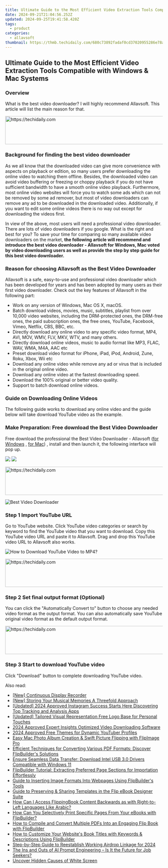 ```yaml
---
title: Ultimate Guide to the Most Efficient Video Extraction Tools Compatible with Windows & Mac Systems
date: 2024-09-21T21:04:56.252Z
updated: 2024-09-25T19:41:58.420Z
tags:
  - product
categories:
  - allavsoft
thumbnail: https://thmb.techidaily.com/680c73892fadaf0cd37020955286e78a6c2698cf86437727fe7a9aa1c7291d00.jpg
---
```


## Ultimate Guide to the Most Efficient Video Extraction Tools Compatible with Windows & Mac Systems

### Overview

What is the best video downloader? I will highly recommend Allavsoft. This article will list the main reason for that.

<!-- affiliate ads begin -->
<a href="https://appsumo.8odi.net/c/5597632/2144282/7443" target="_top" id="2144282">
  <img src="//a.impactradius-go.com/display-ad/7443-2144282" border="0" alt="https://techidaily.com" width="728" height="90"/>
</a>
<img height="0" width="0" src="https://appsumo.8odi.net/i/5597632/2144282/7443" style="position:absolute;visibility:hidden;" border="0" />
<!-- affiliate ads end -->

### Background for finding the best video downloader

As we all know that the downloaded video can give more convenience with aspects on playback or edition, so many users prefer downloading the online video to watching them offline. Besides, the downloaded video can avoid video buffering or freezing or choppy playback if you do not have sufficient bandwidth to have a smooth online video playback. Furthermore, most online video websites will force you to watch some ads which can not be removed by some ad remover, but most of video downloaders can remove any ad to be downloaded in the downloaded video. Additionally, if you want to edit some online videos there is no way out except for downloading the videos first.

In view of the above, most users will need a professional video downloader. There are lots of video downloaders if you google. What is the right and best for you? To save your time for comparing so many available video downloaders on the market, **the following article will recommend and introduce the best video downloader - Allavsoft for Windows, Mac voted by video downloading users as well as provide the step by step guide for this best video downloader.**

### Reason for choosing Allavsoft as the Best Video Downloader

Allavsoft is a safe, easy-to-use and professional video downloader which has been developed for years and has been adopted by many users as their first video downloader. Check out the key features of Allavsoft in the following part:

* Work on any version of Windows, Mac OS X, macOS.
* Batch download videos, movies, music, subtitles, playlist from over 10,000 video websites, including the DRM-protected ones, the DRM-free ones, the paid subscription ones, the free ones, YouTube, Facebook, Vimeo, Netflix, CBS, BBC, etc.
* Directly download any online video to any specific video format, MP4, AVI, MOV, WMV, FLV, MKV, WTV, and many others.
* Directly download online videos, music to audio format like MP3, FLAC, WAV, WMA, M4A, AAC etc
* Preset download video format for iPhone, iPad, iPod, Android, Zune, Roku, Xbox, Wii etc
* Download any online video while remove any ad or virus that is included in the original online video.
* Download any online video at the fastest downloading speed.
* Download the 100% original or better video quality.
* Support to batch download online videos.

### Guide on Downloading Online Videos

The following guide works to download any online video and the guide below will take download YouTube video as the example.

### Make Preparation: Free download the Best Video Downloader

Free download the professional the Best Video Downloader - Allavsoft ([for Windows](https://tools.techidaily.com/allavsoft/products/) , [for Mac](https://tools.techidaily.com/allavsoft/products/)) , install and then launch it, the following interface will pop up.

[![](https://www.allavsoft.com/how-to/../images/how-to/free-download-win.jpg)](https://tools.techidaily.com/allavsoft/products/) [![](https://www.allavsoft.com/how-to/../images/how-to/free-download-mac.jpg)](https://tools.techidaily.com/allavsoft/products/)

<!-- affiliate ads begin -->
<a href="https://versadesk.pxf.io/c/5597632/1815678/21290" target="_top" id="1815678">
  <img src="//a.impactradius-go.com/display-ad/21290-1815678" border="0" alt="https://techidaily.com" width="728" height="90"/>
</a>
<img height="0" width="0" src="https://versadesk.pxf.io/i/5597632/1815678/21290" style="position:absolute;visibility:hidden;" border="0" />
<!-- affiliate ads end -->

![Best Video Downloader](https://www.allavsoft.com/how-to/../images/allavsoft/screen-shot-600.jpg)

### Step 1 Import YouTube URL

Go to YouTube website. Click YouTube video categories or search by keyword to find the YouTube video that you want to download. Copy this YouTube video URL and paste it to Allavsoft. Drag and drop this YouTube video URL to Allavsoft also works.

![How to Download YouTube Video to MP4?](https://www.allavsoft.com/how-to/../images/how-to/download-rtmp-video/download-rtmp-video.jpg)

<!-- affiliate ads begin -->
<a href="https://appsumo.8odi.net/c/5597632/2151860/7443" target="_top" id="2151860">
  <img src="//a.impactradius-go.com/display-ad/7443-2151860" border="0" alt="https://techidaily.com" width="728" height="90"/>
</a>
<img height="0" width="0" src="https://appsumo.8odi.net/i/5597632/2151860/7443" style="position:absolute;visibility:hidden;" border="0" />
<!-- affiliate ads end -->

### Step 2 Set final output format (Optional)

You can click the "Automatically Convert to" button to choose any needed video format as the output format. You can also automatically save YouTube original video format as the default output format.

<!-- affiliate ads begin -->
<a href="https://unicoeye.pxf.io/c/5597632/2134495/18498" target="_top" id="2134495">
  <img src="//a.impactradius-go.com/display-ad/18498-2134495" border="0" alt="https://techidaily.com" width="728" height="90"/>
</a>
<img height="0" width="0" src="https://unicoeye.pxf.io/i/5597632/2134495/18498" style="position:absolute;visibility:hidden;" border="0" />
<!-- affiliate ads end -->

### Step 3 Start to download YouTube video

Click "Download" button to complete downloading YouTube video.

<ins class="adsbygoogle"
     style="display:block"
     data-ad-format="autorelaxed"
     data-ad-client="ca-pub-7571918770474297"
     data-ad-slot="1223367746"></ins>

<ins class="adsbygoogle"
     style="display:block"
     data-ad-client="ca-pub-7571918770474297"
     data-ad-slot="8358498916"
     data-ad-format="auto"
     data-full-width-responsive="true"></ins>

<span class="atpl-alsoreadstyle">Also read:</span>
<div><ul>
<li><a href="https://digital-screen-recording.techidaily.com/new-continuous-display-recorder/"><u>[New] Continuous Display Recorder</u></a></li>
<li><a href="https://video-capture.techidaily.com/new-storing-your-musical-memories-a-threefold-approach/"><u>[New] Storing Your Musical Memories A Threefold Approach</u></a></li>
<li><a href="https://instagram-video-files.techidaily.com/updated-2024-approved-instagram-success-starts-here-discovering-top-tracking-and-analysis-apps/"><u>[Updated] 2024 Approved Instagram Success Starts Here Discovering Top Tracking and Analysis Apps</u></a></li>
<li><a href="https://some-tips.techidaily.com/updated-tailored-visual-representation-free-logo-base-for-personal-touches/"><u>[Updated] Tailored Visual Representation Free Logo Base for Personal Touches</u></a></li>
<li><a href="https://vimeo-videos.techidaily.com/2024-approved-expert-insights-optimized-video-downloading-software/"><u>2024 Approved Expert Insights Optimized Video Downloading Software</u></a></li>
<li><a href="https://youtube-lab.techidaily.com/approved-free-themes-for-dynamic-youtuber-profiles/"><u>2024 Approved Free Themes for Dynamic YouTuber Profiles</u></a></li>
<li><a href="https://fox-making.techidaily.com/easy-mac-photo-album-creation-and-swift-picture-flipping-with-flipimage-pro/"><u>Easy Mac Photo Album Creation & Swift Picture Flipping with FlipImage Pro</u></a></li>
<li><a href="https://fox-making.techidaily.com/efficient-techniques-for-converting-various-pdf-formats-discover-flipbuilders-solutions/"><u>Efficient Techniques for Converting Various PDF Formats: Discover FlipBuilder's Solutions</u></a></li>
<li><a href="https://hardware-help.techidaily.com/ensure-seamless-data-transfer-download-intel-usb-30-drivers-compatible-with-windows-11/"><u>Ensure Seamless Data Transfer: Download Intel USB 3.0 Drivers Compatible with Windows 11</u></a></li>
<li><a href="https://fox-making.techidaily.com/flipbuilder-tutorial-extracting-preferred-page-sections-for-importation-effortlessly/"><u>FlipBuilder Tutorial: Extracting Preferred Page Sections for Importation Effortlessly</u></a></li>
<li><a href="https://fox-making.techidaily.com/guide-to-inserting-image-formats-into-webpages-using-flipbuilders-tools/"><u>Guide to Inserting Image Formats Into Webpages Using FlipBuilder's Tools</u></a></li>
<li><a href="https://fox-making.techidaily.com/guide-to-preserving-and-sharing-templates-in-the-flip-ebook-designer-suite/"><u>Guide to Preserving & Sharing Templates in the Flip eBook Designer Suite</u></a></li>
<li><a href="https://fox-making.techidaily.com/how-can-i-access-flippingbook-content-backwards-as-with-right-to-left-languages-like-arabic/"><u>How Can I Access FlippingBook Content Backwards as with Right-to-Left Languages Like Arabic?</u></a></li>
<li><a href="https://fox-making.techidaily.com/how-can-you-selectively-print-specific-pages-from-your-ebooks-with-flipbuilder/"><u>How Can You Selectively Print Specific Pages From Your eBooks with FlipBuilder?</u></a></li>
<li><a href="https://fox-making.techidaily.com/how-to-compile-and-convert-multiple-pdfs-into-an-engaging-flip-book-with-flipbuilder/"><u>How to Compile and Convert Multiple PDFs Into an Engaging Flip Book with FlipBuilder</u></a></li>
<li><a href="https://fox-making.techidaily.com/how-to-customize-your-websites-book-titles-with-keywords-and-descriptions-using-flipbuilder/"><u>How to Customize Your Website's Book Titles with Keywords & Descriptions Using FlipBuilder</u></a></li>
<li><a href="https://extra-guidance.techidaily.com/step-by-step-guide-to-reestablish-working-airdrop-linkage-for-2024/"><u>Step-by-Step Guide to Reestablish Working Airdrop Linkage for 2024</u></a></li>
<li><a href="https://tech-revival.techidaily.com/the-ins-and-outs-of-ai-prompt-engineering-is-it-the-future-for-job-seekers/"><u>The Ins and Outs of AI Prompt Engineering – Is It the Future for Job Seekers?</u></a></li>
<li><a href="https://graphic-issues.techidaily.com/uncover-hidden-causes-of-white-screen/"><u>Uncover Hidden Causes of White Screen</u></a></li>
</ul></div>

